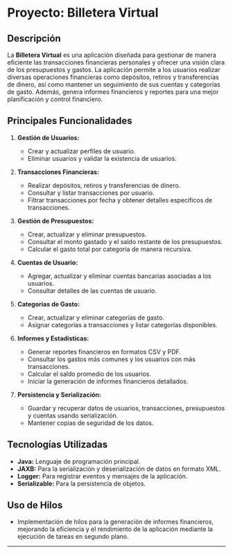 # Proyecto: Billetera Virtual

## Descripción
La **Billetera Virtual** es una aplicación diseñada para gestionar de manera eficiente las transacciones financieras personales y ofrecer una visión clara de los presupuestos y gastos. La aplicación permite a los usuarios realizar diversas operaciones financieras como depósitos, retiros y transferencias de dinero, así como mantener un seguimiento de sus cuentas y categorías de gasto. Además, genera informes financieros y reportes para una mejor planificación y control financiero.

## Principales Funcionalidades
1. **Gestión de Usuarios:**
   - Crear y actualizar perfiles de usuario.
   - Eliminar usuarios y validar la existencia de usuarios.

2. **Transacciones Financieras:**
   - Realizar depósitos, retiros y transferencias de dinero.
   - Consultar y listar transacciones por usuario.
   - Filtrar transacciones por fecha y obtener detalles específicos de transacciones.

3. **Gestión de Presupuestos:**
   - Crear, actualizar y eliminar presupuestos.
   - Consultar el monto gastado y el saldo restante de los presupuestos.
   - Calcular el gasto total por categoría de manera recursiva.

4. **Cuentas de Usuario:**
   - Agregar, actualizar y eliminar cuentas bancarias asociadas a los usuarios.
   - Consultar detalles de las cuentas de usuario.

5. **Categorías de Gasto:**
   - Crear, actualizar y eliminar categorías de gasto.
   - Asignar categorías a transacciones y listar categorías disponibles.

6. **Informes y Estadísticas:**
   - Generar reportes financieros en formatos CSV y PDF.
   - Consultar los gastos más comunes y los usuarios con más transacciones.
   - Calcular el saldo promedio de los usuarios.
   - Iniciar la generación de informes financieros detallados.

7. **Persistencia y Serialización:**
   - Guardar y recuperar datos de usuarios, transacciones, presupuestos y cuentas usando serialización.
   - Mantener copias de seguridad de los datos.

## Tecnologías Utilizadas
- **Java:** Lenguaje de programación principal.
- **JAXB:** Para la serialización y deserialización de datos en formato XML.
- **Logger:** Para registrar eventos y mensajes de la aplicación.
- **Serializable:** Para la persistencia de objetos.

## Uso de Hilos
- Implementación de hilos para la generación de informes financieros, mejorando la eficiencia y el rendimiento de la aplicación mediante la ejecución de tareas en segundo plano.

---


